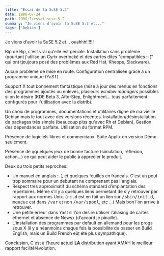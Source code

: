```yaml
---
title: "Essai de la SuSE 5.2"
date: 1998-07-24
path: 1998/7/essai-suse-5-2
summary: "Je viens d'avoir la SuSE 5.2 et..."
tags: ['Debian']
---
```


<P>
Je viens d'avoir la SuSE 5.2 et... ouahhh!!!!!!
</P>

<P>
Bip de Bip, c'est vrai qu'elle est géniale. Installation sans problème
(pourtant j'utilise un Cyrix overlocké et des cartes dites "compatibles
:-(" qui ont tjoujours  posé des problèmes aux Red Hat, Kheops, Slackware).
</P>

<P>
Aucun problème de mise en route.  Configuration centralisée grâce à un
programme unique (YaST).
</P>

<P>
Support X tout bonnement fantastique (mise à jour des menus en fonctions
des programmes  ajoutés ou enlevés, plusieurs <EM>window managers</EM>
possibles si on le désire (KDE Beta 3, AfterStep, Enlightment... tous
parfaitement configurés pour l'utilisation avec la distrib).
</P>

<P>
Un choix de programmes, documentations et utilitaires digne de ma vieille
Debian mais le tout avec des versions récentes.
Installation/désinstallation de packages très simple (beaucoup plus
qu'avec Rh et Debian). Gestion des dépendances parfaite. Utilisation du
format RPM.
</P>

<P>
Présence de logiciels libres et commerciaux. Suite Applix en
version Démo seulement.
</P>

<P>
Présence de qquelques jeux de bonne facture (simulation, réflexion, action...)
ce qui peut aider le public à apprecier le produit.
</P>

<P>
Deux ou trois petits reproches:
</P>

<UL>

<LI>Un manuel en anglais :-(, et quelques feuilles en francais. C'est
un peut trop sommaire pour un debutant ne comprenant pas l'anglais.
<LI>Respect très approximatif du schéma standard d'implantation des
repertoires. Même s'il y a quelques liens permetant de s'y retrouver
par rapport aux normes Unix.  (<TT>rc.d</TT> est en fait un lien sur
<TT>/sbin/init.d</TT>, <TT>mqueue</TT> est dans <TT>/var</TT> et non
<TT>/var/spool</TT>, etc ...)  Mais bon l'on arrive à retrouver.
<LI>Une petite erreur dans Yast si l'on désire utiliser l'aliasing de
cartes ethernet et absence de Newsx (d'accord je pinaille).
<LI>L'installation des programmes par default en allemand pour les progs
sous X (il y a néanmoins chaque fois la possibilite de passer en Build
English; mais un Build French eût été plus sympathique).
</UL>

<P>
Conclusion, C'est à l'heure actuel <B>LA</B> distribution ayant AMAH le
meilleur rapport facilité/évolution.
</P>


